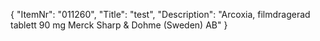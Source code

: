 {
  "ItemNr": "011260",
  "Title": "test",
  "Description": "Arcoxia, filmdragerad tablett 90 mg Merck Sharp & Dohme (Sweden) AB"
}